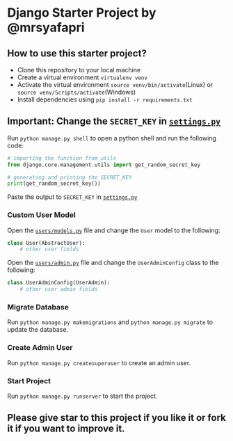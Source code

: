 # Django Starter Project by @mrsyafapri

## How to use this starter project?

- Clone this repository to your local machine
- Create a virtual environment `virtualenv venv`
- Activate the virtual environment `source venv/bin/activate`(Linux) or `source venv/Scripts/activate`(Windows)
- Install dependencies using `pip install -r requirements.txt`

## Important: Change the `SECRET_KEY` in [`settings.py`](core/settings.py)

Run `python manage.py shell` to open a python shell and run the following code:

```python
# importing the function from utils
from django.core.management.utils import get_random_secret_key

# generating and printing the SECRET_KEY
print(get_random_secret_key())
```

Paste the output to `SECRET_KEY` in [`settings.py`](core/settings.py)

### Custom User Model

Open the [`users/models.py`](users/models.py) file and change the `User` model to the following:

```python
class User(AbstractUser):
    # other user fields
```

Open the [`users/admin.py`](users/admin.py) file and change the `UserAdminConfig` class to the following:

```python
class UserAdminConfig(UserAdmin):
    # other user admin fields
```

### Migrate Database

Run `python manage.py makemigrations` and `python manage.py migrate` to update the database.

### Create Admin User

Run `python manage.py createsuperuser` to create an admin user.

### Start Project

Run `python manage.py runserver` to start the project.

## Please give star to this project if you like it or fork it if you want to improve it.
